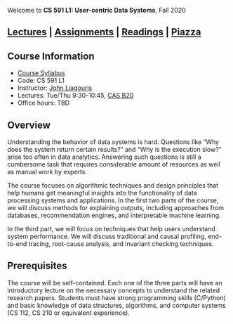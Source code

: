 Welcome to **CS 591 L1: User-centric Data Systems**, Fall 2020

## [Lectures](./lectures.html) \| [Assignments](./assignments.html) \| [Readings](./readings.html) \| [Piazza](https://piazza.com/bu/spring2020/cs591l1/home)

## Course Information

- [Course Syllabus](./syllabus.html)
- Code: CS 591 L1
- Instructor: [John Liagouris](https://cs-people.bu.edu/liagos/)
- Lectures: Tue/Thu 9:30-10:45, [CAS	B20](https://www.bu.edu/classrooms/classroom/cas-b20/)
- Office hours: TBD

## Overview

Understanding the behavior of data systems is hard. Questions like “Why does the system return certain results?” and “Why is the execution slow?” arise too often in data analytics. Answering such questions is still a cumbersome task that requires considerable amount of resources as well as manual work by experts.

The course focuses on algorithmic techniques and design principles that help humans get meaningful insights into the functionality of data processing systems and applications. In the first two parts of the course, we will discuss methods for explaining outputs, including approaches from databases, recommendation engines, and interpretable machine learning.

In the third part, we will focus on techniques that help users understand system performance. We will discuss traditional and causal profiling, end-to-end tracing, root-cause analysis, and invariant checking techniques.

## Prerequisites
The course will be self-contained. Each one of the three parts will have an introductory lecture on the necessary concepts to understand the related research papers. Students must have strong programming skills (C/Python) and basic knowledge of data structures, algorithms, and computer systems (CS 112, CS 210 or equivalent experience).
